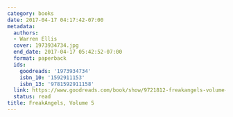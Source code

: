 ```yaml
---
category: books
date: 2017-04-17 04:17:42-07:00
metadata:
  authors:
  - Warren Ellis
  cover: 1973934734.jpg
  end_date: 2017-04-17 05:42:52-07:00
  format: paperback
  ids:
    goodreads: '1973934734'
    isbn_10: '1592911153'
    isbn_13: '9781592911158'
  link: https://www.goodreads.com/book/show/9721812-freakangels-volume-5
  status: read
title: FreakAngels, Volume 5
---
```

